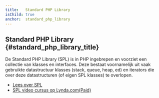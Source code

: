 ```yaml
---
title:   Standard PHP Library
isChild: true
anchor:  standard_php_library
---
```


## Standard PHP Library {#standard_php_library_title}

De Standard PHP Library (SPL) is in PHP ingebrepen en voorziet een collectie van klasses en interfaces.
Deze bestaat voornamelijk uit vaak gebruikte datastructuur klasses (stack, queue, heap, ed) en iterators die over deze datastructuren (of eigen SPL klasses) te overlopen.

* [Lees over SPL][spl]
* [SPL video cursus op Lynda.com(Paid)][spllynda]


[spl]: https://secure.php.net/book.spl
[spllynda]: https://www.lynda.com/PHP-tutorials/Up-Running-Standard-PHP-Library/175038-2.html
